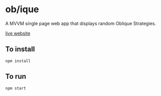 # ob/ique

A MVVM single page web app that displays random Oblique Strategies. 

[live website](http://oblique.me)

## To install
`npm install`

## To run
`npm start`
